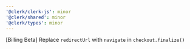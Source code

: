 ```yaml
---
'@clerk/clerk-js': minor
'@clerk/shared': minor
'@clerk/types': minor
---
```


[Billing Beta] Replace `redirectUrl` with `navigate` in `checkout.finalize()`
